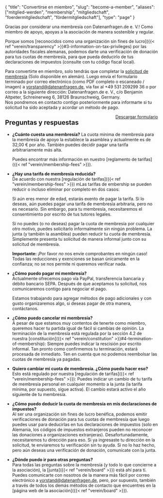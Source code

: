 {
    "title": "Convertirse en miembro",
    "slug": "become-a-member",
    "aliases": ["mitglied-werden", "membership", "mitgliedschaft", "foerdermitgliedschaft", "fördermitgliedschaft"],
    "type": "page"
}

Gracias por considerar una membresía con Datenanfragen.de e.&nbsp;V.! Como miembro de apoyo, apoyas a la asociación de manera sostenible y regular.

Porque somos [reconocidos como una organización sin fines de lucro]({{< ref "verein/transparency" >}}#3-information-on-tax-privileges) por las autoridades fiscales alemanas, podemos darte una verificación de donación para tus cuotas de membresía, para que pueda deducirlo de tus declaraciones de impuestos (consulte con tu código fiscal local).

Para convertirte en miembro, solo tendrás que completar la [solicitud de membresía](https://static.dacdn.de/docs/mitgliedsantrag.pdf) (Solo disponible en alemán). Luego envía el formulario terminado por correo electrónico (como PDF completo o escaneado / imagen) a [vorstand@datenanfragen.de](mailto:vorstand@datenanfragen.de), via fax al +49&nbsp;531&nbsp;209299&nbsp;36 o por correo a la siguiente dirección: Datenanfragen.de e.&nbsp;V., c/o Benjamin Altpeter, Schreinerweg 6, 38126 Braunschweig, Germany.  
Nos pondremos en contacto contigo posteriormente para informarte si tu solicitud ha sido aceptada y acordar un método de pago.

<a href="https://static.dacdn.de/docs/mitgliedsantrag.pdf" class="button button-primary icon icon-download" style="float: right;">Descargar formulario</a>
<div class="clearfix"></div>

## Preguntas y respuestas

* **¿Cuánto cuesta una membresía?**
     La cuota mínima de membresía para la membresía de apoyo la establece la asamblea y actualmente es de 32,00 € por año. También puedes decidir pagar una tarifa arbitrariamente más alta.

     Puedes encontrar más información en nuestro [reglamento de tarifas]({{< ref "verein/membership-fees" >}}).

* **¿Hay una tarifa de membresía reducida?**  
    De acuerdo con nuestra [regulación de tarifas]({{< ref "verein/membership-fees" >}}) mLas tarifas de embership se pueden reducir o incluso eliminar por completo en dos casos:

    Si aún eres menor de edad, estarás exento de pagar la tarifa. Si lo deseas, aún puedes pagar una tarifa de membresía arbitraria, pero no es necesario.
    Sin embargo, para tu membresía, necesitaremos el consentimiento por escrito de tus tutores legales.

    Si no puedes (o no deseas) pagar la cuota de membresía por cualquier otro motivo, puedes solicitarlo informalmente sin ningún problema. La junta (y también la asamblea) pueden reducir tu cuota de membresía. Simplemente presenta tu solicitud de manera informal junto con su solicitud de membresía.

    **Importante:** ¡Por favor *no* nos envíe comprobantes en ningún caso! Todas las reducciones y exenciones se basan únicamente en la confianza; no se nos permite ni queremos verificar nada.

* **¿Cómo puedo pagar mi membresía?**  
    Actualmente ofrecemos pago vía PayPal, transferencia bancaria y débito bancario SEPA. Después de que aceptamos tu solicitud, nos comunicaremos contigo para negociar el pago.

    Estamos trabajando para agregar métodos de pago adicionales y con gusto organizaremos algo, si deseas pagar de otra manera, contáctanos.

* **¿Cómo puedo cancelar mi membresía?**  
    A pesar de que estamos muy contentos de tenerte como miembro, queremos hacer tu partida igual de fácil si cambias de opinión. La terminación de la membresía está regulada por la sección 4.2 de nuestra [constitución]({{< ref "verein/constitution" >}}#4-termination-of-membership): Siempre puedes indicar la rescisión por escrito informal. Tan pronto como confirmemos tu terminación, estará procesada de inmediato. Ten en cuenta que no podemos reembolsar las cuotas de membresía ya pagadas.

* **Quiero cambiar mi cuota de membresía. ¿Cómo puedo hacer eso?**  
    Esto está regulado por nuestra [regulación de tarifas]({{< ref "verein/membership-fees"  >}}): Puedes indicar un cambio de tu tarifa de membresía personal en cualquier momento a la junta (la tarifa mínima, por supuesto, sigue activa). El cambio estará activo el año siguiente de tu membresía.

* **¿Cómo puedo deducir la cuota de membresía en mis declaraciones de impuestos?**  
    Al ser una organización sin fines de lucro benéfica, podemos emitir verificaciones de donación para tus cuotas de membresía que luego puedes usar para deducirlas en tus declaraciones de impuestos (solo en Alemania, los códigos de impuestos extranjeros pueden no reconocer las donaciones a organizaciones extranjeras). Desafortunadamente, necesitaremos tu dirección para eso. Si ya ingresaste tu dirección en la solicitud, te enviaremos tu verificación sin tu ayuda. Si no lo haz hecho, pero aún deseas una verificación de donación, comunícate con la junta.

* **¿Dónde puedo ir para otras preguntas?**  
    Para todas las preguntas sobre la membresía (y todo lo que concierne a la asociación), la [junta]({{< ref "verein/board" >}}) está ahí para tí. Puedes comunicarte con nosotros de la manera más fácil por correo electrónico a [vorstand@datenanfragen.de](mailto:vorstand@datenanfragen.de), pero, por supuesto, también a través de todos los demás métodos de contacto que encuentres en la [página web de la asociación]({{< ref "verein/board" >}}).
